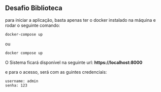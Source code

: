 ## Desafio Biblioteca

para iniciar a aplicação, basta apenas ter o docker instalado na máquina e rodar o seguinte comando:

```sh
docker-compose up
```
ou
```sh
docker compose up 
```


O Sistema ficará disponível na seguinte url:
**https://localhost:8000**

e para o acesso, será com as guintes credenciais:
```
username: admin
senha: 123
```
